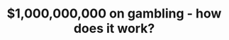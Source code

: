 ---
slug: '/en/blog/article-2'
lang: 'en'
image: ../../images/blog-article-popup/article-2.png
title: '$1,000,000,000 on gambling - how does it work?'
notReadyMessage: 'The article will be available for free very soon. Stay tuned for announcements :)'
paragraphs:
  - subtitle: ''
    text: 'Gambling is without a doubt one of the top 3 most popular affiliate marketing verticals. Three-digit payouts for a lead, simple and understandable approaches to funnels, maximum simplification of work in the form of free applications and ready-made landing pages for webmasters'
---